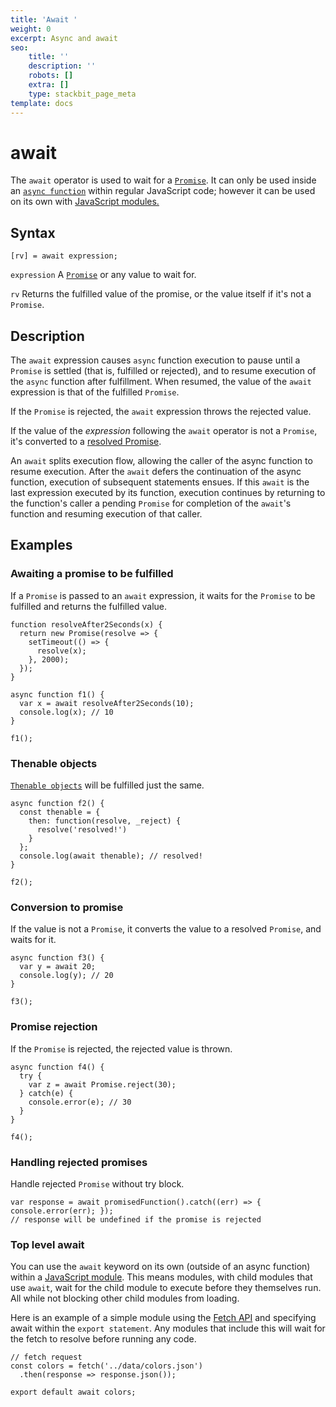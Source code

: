 ```yaml
---
title: 'Await '
weight: 0
excerpt: Async and await
seo:
    title: ''
    description: ''
    robots: []
    extra: []
    type: stackbit_page_meta
template: docs
---
```


# await

The `await` operator is used to wait for a [`Promise`](../global_objects/promise). It can only be used inside an [`async function`](../statements/async_function) within regular JavaScript code; however it can be used on its own with [JavaScript modules.](https://developer.mozilla.org/en-US/docs/Web/JavaScript/Guide/Modules)

## Syntax

    [rv] = await expression;

`expression`
A [`Promise`](../global_objects/promise) or any value to wait for.

`rv`
Returns the fulfilled value of the promise, or the value itself if it's not a `Promise`.

## Description

The `await` expression causes `async` function execution to pause until a `Promise` is settled (that is, fulfilled or rejected), and to resume execution of the `async` function after fulfillment. When resumed, the value of the `await` expression is that of the fulfilled `Promise`.

If the `Promise` is rejected, the `await` expression throws the rejected value.

If the value of the _expression_ following the `await` operator is not a `Promise`, it's converted to a [resolved Promise](../global_objects/promise/resolve).

An `await` splits execution flow, allowing the caller of the async function to resume execution. After the `await` defers the continuation of the async function, execution of subsequent statements ensues. If this `await` is the last expression executed by its function, execution continues by returning to the function's caller a pending `Promise` for completion of the `await`'s function and resuming execution of that caller.

## Examples

### Awaiting a promise to be fulfilled

If a `Promise` is passed to an `await` expression, it waits for the `Promise` to be fulfilled and returns the fulfilled value.

    function resolveAfter2Seconds(x) {
      return new Promise(resolve => {
        setTimeout(() => {
          resolve(x);
        }, 2000);
      });
    }

    async function f1() {
      var x = await resolveAfter2Seconds(10);
      console.log(x); // 10
    }

    f1();

### Thenable objects

[`Thenable objects`](../global_objects/promise/then) will be fulfilled just the same.

    async function f2() {
      const thenable = {
        then: function(resolve, _reject) {
          resolve('resolved!')
        }
      };
      console.log(await thenable); // resolved!
    }

    f2();

### Conversion to promise

If the value is not a `Promise`, it converts the value to a resolved `Promise`, and waits for it.

    async function f3() {
      var y = await 20;
      console.log(y); // 20
    }

    f3();

### Promise rejection

If the `Promise` is rejected, the rejected value is thrown.

    async function f4() {
      try {
        var z = await Promise.reject(30);
      } catch(e) {
        console.error(e); // 30
      }
    }

    f4();

### Handling rejected promises

Handle rejected `Promise` without try block.

    var response = await promisedFunction().catch((err) => { console.error(err); });
    // response will be undefined if the promise is rejected

### Top level await

You can use the `await` keyword on its own (outside of an async function) within a [JavaScript module](https://developer.mozilla.org/en-US/docs/Web/JavaScript/Guide/Modules). This means modules, with child modules that use `await`, wait for the child module to execute before they themselves run. All while not blocking other child modules from loading.

Here is an example of a simple module using the [Fetch API](https://developer.mozilla.org/en-US/docs/Web/API/Fetch_API) and specifying await within the `export statement`. Any modules that include this will wait for the fetch to resolve before running any code.

    // fetch request
    const colors = fetch('../data/colors.json')
      .then(response => response.json());

    export default await colors;
